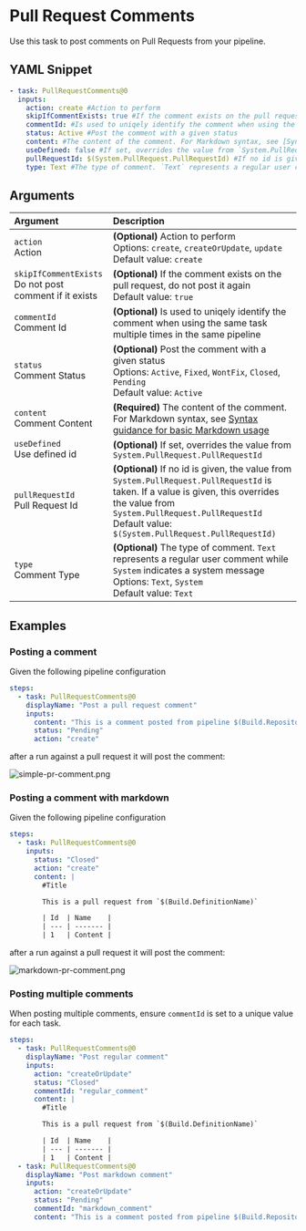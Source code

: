 # Pull Request Comments

Use this task to post comments on Pull Requests from your pipeline.

## YAML Snippet

```yaml
- task: PullRequestComments@0
  inputs:
    action: create #Action to perform
    skipIfCommentExists: true #If the comment exists on the pull request, do not post it again
    commentId: #Is used to uniqely identify the comment when using the same task multiple times in the same pipeline
    status: Active #Post the comment with a given status
    content: #The content of the comment. For Markdown syntax, see [Syntax guidance for basic Markdown usage](http://go.microsoft.com/fwlink/?LinkId=823918)
    useDefined: false #If set, overrides the value from `System.PullRequest.PullRequestId`
    pullRequestId: $(System.PullRequest.PullRequestId) #If no id is given, the value from `System.PullRequest.PullRequestId` is taken. If a value is given, this overrides the value from `System.PullRequest.PullRequestId`
    type: Text #The type of comment. `Text` represents a regular user comment while `System` indicates a system message
```

## Arguments

| Argument                                                     | Description                                                                                                                                                                                                                                     |
| :----------------------------------------------------------- | :---------------------------------------------------------------------------------------------------------------------------------------------------------------------------------------------------------------------------------------------- |
| `action` <br />Action                                        | **(Optional)** Action to perform <br /> Options: `create`, `createOrUpdate`, `update` <br /> Default value: `create`                                                                                                                            |
| `skipIfCommentExists` <br />Do not post comment if it exists | **(Optional)** If the comment exists on the pull request, do not post it again <br /> Default value: `true`                                                                                                                                     |
| `commentId` <br />Comment Id                                 | **(Optional)** Is used to uniqely identify the comment when using the same task multiple times in the same pipeline <br />                                                                                                                      |
| `status` <br />Comment Status                                | **(Optional)** Post the comment with a given status <br /> Options: `Active`, `Fixed`, `WontFix`, `Closed`, `Pending` <br /> Default value: `Active`                                                                                            |
| `content` <br />Comment Content                              | **(Required)** The content of the comment. For Markdown syntax, see [Syntax guidance for basic Markdown usage](http://go.microsoft.com/fwlink/?LinkId=823918) <br />                                                                            |
| `useDefined` <br />Use defined id                            | **(Optional)** If set, overrides the value from `System.PullRequest.PullRequestId` <br />                                                                                                                                                       |
| `pullRequestId` <br />Pull Request Id                        | **(Optional)** If no id is given, the value from `System.PullRequest.PullRequestId` is taken. If a value is given, this overrides the value from `System.PullRequest.PullRequestId` <br /> Default value: `$(System.PullRequest.PullRequestId)` |
| `type` <br />Comment Type                                    | **(Optional)** The type of comment. `Text` represents a regular user comment while `System` indicates a system message <br /> Options: `Text`, `System` <br /> Default value: `Text`                                                            |

## Examples

### Posting a comment

Given the following pipeline configuration

```yaml
steps:
  - task: PullRequestComments@0
    displayName: "Post a pull request comment"
    inputs:
      content: "This is a comment posted from pipeline $(Build.Repository.Name)"
      status: "Pending"
      action: "create"
```

after a run against a pull request it will post the comment:

![simple-pr-comment.png](/img/pull-request-utils/simple-pr-comment.png)

### Posting a comment with markdown

Given the following pipeline configuration

```yaml title=comment.template.yml
steps:
  - task: PullRequestComments@0
    inputs:
      status: "Closed"
      action: "create"
      content: |
        #Title

        This is a pull request from `$(Build.DefinitionName)`

        | Id  | Name    |
        | --- | ------- |
        | 1   | Content |
```

after a run against a pull request it will post the comment:

![markdown-pr-comment.png](/img/pull-request-utils/markdown-pr-comment.png)

### Posting multiple comments

When posting multiple comments, ensure `commentId` is set to a unique value for each task.

```yaml
steps:
  - task: PullRequestComments@0
    displayName: "Post regular comment"
    inputs:
      action: "createOrUpdate"
      status: "Closed"
      commentId: "regular_comment"
      content: |
        #Title

        This is a pull request from `$(Build.DefinitionName)`

        | Id  | Name    |
        | --- | ------- |
        | 1   | Content |
  - task: PullRequestComments@0
    displayName: "Post markdown comment"
    inputs:
      action: "createOrUpdate"
      status: "Pending"
      commentId: "markdown_comment"
      content: "This is a comment posted from pipeline $(Build.Repository.Name)"
```
